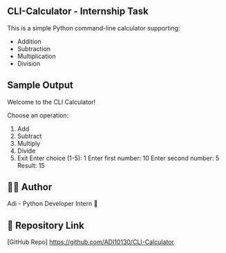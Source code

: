 ## CLI-Calculator - Internship Task

This is a simple Python command-line calculator supporting:

- Addition
- Subtraction
- Multiplication
- Division


## Sample Output
Welcome to the CLI Calculator!

Choose an operation:
1. Add
2. Subtract
3. Multiply
4. Divide
5. Exit
Enter choice (1-5): 1
Enter first number: 10
Enter second number: 5
Result: 15

## 👨‍💻 Author
Adi - Python Developer Intern 🚀
## 🔗 Repository Link
[GitHub Repo] https://github.com/ADI10130/CLI-Calculator
